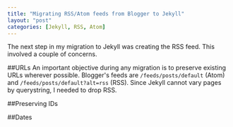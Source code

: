 ```yaml
---
title: "Migrating RSS/Atom feeds from Blogger to Jekyll"
layout: "post"
categories: [Jekyll, RSS, Atom]
---
```


The next step in my migration to Jekyll was creating the RSS feed.  This involved a couple of concerns.

##URLs
An important objective during any migration is to preserve existing URLs wherever possible.  Blogger's feeds are `/feeds/posts/default` (Atom) and `/feeds/posts/default?alt=rss` (RSS).  Since Jekyll cannot vary pages by querystring, I needed to drop RSS.

##Preserving IDs

##Dates